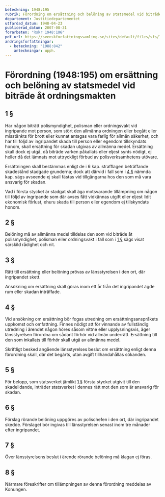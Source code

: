 ```yaml
---
beteckning: 1948:195
rubrik: Förordning om ersättning och belöning av statsmedel vid biträde åt ordningsmakten
departement: Justitiedepartementet
utfardad_datum: 1948-04-23
publicerad_datum: 2007-08-31
forarbeten: "Rskr 1948:106"
pdf_url: https://svenskforfattningssamling.se/sites/default/files/sfs/1948-04/SFS1948-195.pdf
andringsforfattningar:
  - beteckning: "1988:842"
    anteckningar: upph.
---
```


# Förordning (1948:195) om ersättning och belöning av statsmedel vid biträde åt ordningsmakten

## 1 §

Har någon biträtt polismyndighet, polisman eller ordningsvakt vid ingripande mot person, som stört den allmänna ordningen eller begått eller misstänkts för brott eller kunnat antagas vara farlig för allmän säkerhet, och har till följd av ingripandet skada till person eller egendom tillskyndats honom, skall ersättning för skadan utgivas av allmänna medel. Ersättning skall dock ej utgå, då biträde varken påkallats eller eljest synts nödigt, ej heller då det lämnats mot uttryckligt förbud av polisverksamhetens utövare.

Ersättningen skall bestämmas enligt de i 6 kap. strafflagen beträffande skadestånd stadgade grunderna; dock att därvid i fall som i [4 §](#4) nämnda kap. sägs avseende ej skall fästas vid tillgångarna hos den som må vara ansvarig för skadan.

Vad i första stycket är stadgat skall äga motsvarande tillämpning om någon till följd av ingripande som där avses fått vidkännas utgift eller eljest lidit ekonomisk förlust, ehuru skada till person eller egendom ej tillskyndats honom.

## 2 §

Belöning må av allmänna medel tilldelas den som vid biträde åt polismyndighet, polisman eller ordningsvakt i fall som i [1 §](#1) sägs visat särskild rådighet och nit.

## 3 §

Rätt till ersättning eller belöning prövas av länsstyrelsen i den ort, där ingripandet skett.

Ansökning om ersättning skall göras inom ett år från det ingripandet ägde rum eller skadan inträffade.

## 4 §

Vid ansökning om ersättning bör fogas utredning om ersättningsanspråkets uppkomst och omfattning. Finnes nödigt att för vinnande av fullständig utredning i ärendet någon höres såsom vittne eller upplysningsvis, äger länsstyrelsen förordna om sådant förhör vid allmän underrätt. Ersättning till den som inkallats till förhör skall utgå av allmänna medel.

Skriftligt besked angående länsstyrelses beslut om ersättning enligt denna förordning skall, där det begärts, utan avgift tillhandahållas sökanden.

## 5 §

För belopp, som statsverket jämlikt [1 §](#1) första stycket utgivit till den skadelidande, inträder statsverket i dennes rätt mot den som är ansvarig för skadan.

## 6 §

Förslag rörande belöning uppgöres av polischefen i den ort, där ingripandet skedde. Förslaget bör ingivas till länsstyrelsen senast inom tre månader efter ingripandet.

## 7 §

Över länsstyrelsens beslut i ärende rörande belöning må klagan ej föras.

## 8 §

Närmare föreskrifter om tillämpningen av denna förordning meddelas av Konungen.